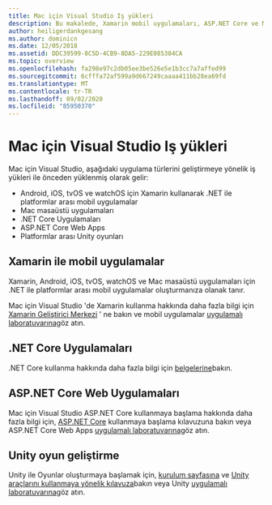 ```yaml
---
title: Mac için Visual Studio Iş yükleri
description: Bu makalede, Xamarin mobil uygulamaları, ASP.NET Core ve Mac için Visual Studio oyunları dahil olmak üzere için kullanılabilen çeşitli iş yükleri açıklanmaktadır.
author: heiligerdankgesang
ms.author: dominicn
ms.date: 12/05/2018
ms.assetid: DDC39599-8C5D-4CB9-8DA5-229E085384CA
ms.topic: overview
ms.openlocfilehash: fa298e97c2db05ee3be526e5e1b3cc7a7affed99
ms.sourcegitcommit: 6cfffa72af599a9d667249caaaa411bb28ea69fd
ms.translationtype: MT
ms.contentlocale: tr-TR
ms.lasthandoff: 09/02/2020
ms.locfileid: "85950370"
---
```

# <a name="visual-studio-for-mac-workloads"></a>Mac için Visual Studio Iş yükleri

Mac için Visual Studio, aşağıdaki uygulama türlerini geliştirmeye yönelik iş yükleri ile önceden yüklenmiş olarak gelir:

* Android, iOS, tvOS ve watchOS için Xamarin kullanarak .NET ile platformlar arası mobil uygulamalar
* Mac masaüstü uygulamaları
* .NET Core Uygulamaları
* ASP.NET Core Web Apps
* Platformlar arası Unity oyunları

## <a name="mobile-applications-with-xamarin"></a>Xamarin ile mobil uygulamalar

Xamarin, Android, iOS, tvOS, watchOS ve Mac masaüstü uygulamaları için .NET ile platformlar arası mobil uygulamalar oluşturmanıza olanak tanır.

Mac için Visual Studio 'de Xamarin kullanma hakkında daha fazla bilgi için [Xamarin Geliştirici Merkezi](https://developer.xamarin.com/) ' ne bakın ve mobil uygulamalar [uygulamalı laboratuvarına](https://github.com/Microsoft/vs4mac-labs/tree/master/Mobile/Getting-Started)göz atın.

## <a name="net-core-applications"></a>.NET Core Uygulamaları

.NET Core kullanma hakkında daha fazla bilgi için [belgelerine](/dotnet/core/)bakın.

## <a name="aspnet-core-web-applications"></a>ASP.NET Core Web Uygulamaları

Mac için Visual Studio ASP.NET Core kullanmaya başlama hakkında daha fazla bilgi için, [ASP.NET Core](asp-net-core.md) kullanmaya başlama kılavuzuna bakın veya ASP.NET Core Web Apps [uygulamalı laboratuvarına](https://github.com/Microsoft/vs4mac-labs/tree/master/Web/Getting-Started)göz atın.

## <a name="unity-game-development"></a>Unity oyun geliştirme

Unity ile Oyunlar oluşturmaya başlamak için, [kurulum sayfasına](setup-vsmac-tools-unity.md) ve [Unity araçlarını kullanmaya yönelik kılavuza](using-vsmac-tools-unity.md)bakın veya Unity [uygulamalı laboratuvarına](https://github.com/Microsoft/vs4mac-labs/tree/master/Unity/Getting-Started)göz atın.
